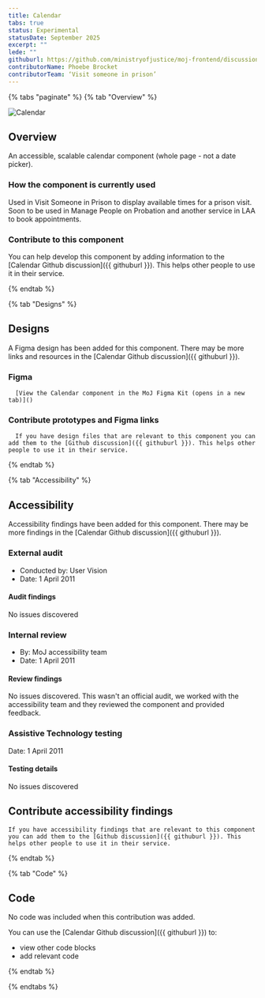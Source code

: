 ```yaml
---
title: Calendar
tabs: true
status: Experimental
statusDate: September 2025
excerpt: ""
lede: ""
githuburl: https://github.com/ministryofjustice/moj-frontend/discussions/1778
contributorName: Phoebe Brocket
contributorTeam: ‘Visit someone in prison’
---
```


{% tabs "paginate" %}
{% tab "Overview" %}

<div class="img-container">
  <img src="/assets/images/submission-1756990792746/calendar-component.png" alt="Calendar" />
</div>

## Overview
An accessible, scalable calendar component (whole page - not a date picker).

### How the component is currently used

Used in Visit Someone in Prison to display available times for a prison visit. Soon to be used in Manage People on Probation and another service in LAA to book appointments.

### Contribute to this component
You can help develop this component by adding information to the [Calendar Github discussion]({{ githuburl }}). This helps other people to use it in their service.

{% endtab %}

{% tab "Designs" %}

## Designs

A Figma design has been added for this component. There may be more links and resources in the [Calendar Github discussion]({{ githuburl }}).


### Figma

      [View the Calendar component in the MoJ Figma Kit (opens in a new tab)]()


### Contribute prototypes and Figma links

      If you have design files that are relevant to this component you can add them to the [Github discussion]({{ githuburl }}). This helps other people to use it in their service.

{% endtab %}

{% tab "Accessibility" %}

## Accessibility

Accessibility findings have been added for this component. There may be more findings in the [Calendar Github discussion]({{ githuburl }}).


### External audit

* Conducted by: User Vision
* Date: 1 April 2011

#### Audit findings

No issues discovered
### Internal review

* By: MoJ accessibility team
* Date: 1 April 2011

#### Review findings

No issues discovered. This wasn't an official audit, we worked with the accessibility team and they reviewed the component and provided feedback.
### Assistive Technology testing

Date: 1 April 2011

#### Testing details

No issues discovered

## Contribute accessibility findings

    If you have accessibility findings that are relevant to this component you can add them to the [Github discussion]({{ githuburl }}). This helps other people to use it in their service.

{% endtab %}

{% tab "Code" %}

## Code

No code was included when this contribution was added.

You can use the [Calendar Github discussion]({{ githuburl }}) to:

* view other code blocks
* add relevant code

{% endtab %}

{% endtabs %}

